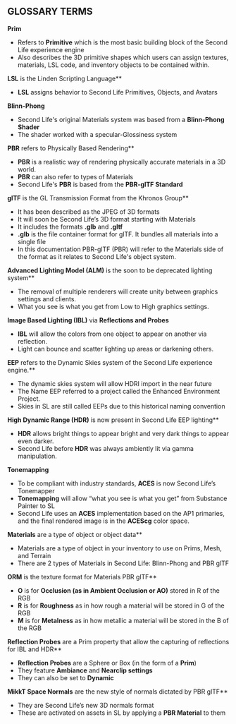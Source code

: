 ## GLOSSARY TERMS

**Prim**
 - Refers to **Primitive** which is the most basic building block of the Second Life experience engine
 - Also describes the 3D primitive shapes which users can assign textures, materials, LSL code, and inventory objects to be contained within.

**LSL** is the Linden Scripting Language**
 - **LSL** assigns behavior to Second Life Primitives, Objects, and Avatars

**Blinn-Phong**
 - Second Life's original Materials system was based from a **Blinn-Phong Shader**
 - The shader worked with a specular-Glossiness system

**PBR** refers to Physically Based Rendering**
 - **PBR** is a realistic way of rendering physically accurate materials in a 3D world.
 - **PBR** can also refer to types of Materials
 - Second Life's **PBR** is based from the **PBR-glTF Standard**

**glTF** is the GL Transmission Format from the Khronos Group**
 - It has been described as the JPEG of 3D formats
 - It will soon be Second Life’s 3D format starting with Materials
 - It includes the formats **.glb** and **.gltf**
 - **.glb** is the file container format for glTF. It bundles all materials into a single file
 - In this documentation PBR-glTF (PBR) will refer to the Materials side of the format as it relates to Second Life's object system.

**Advanced Lighting Model (ALM)** is the soon to be deprecated lighting system**
 - The removal of multiple renderers will create unity between graphics settings and clients.
 - What you see is what you get from Low to High graphics settings.

**Image Based Lighting (IBL)** via **Reflections and Probes**
 - **IBL** will allow the colors from one object to appear on another via reflection.
 - Light can bounce and scatter lighting up areas or darkening others.

**EEP** refers to the Dynamic Skies system of the Second Life experience engine.**
- The dynamic skies system will allow HDRI import in the near future
- The Name EEP referred to a project called the Enhanced Environment Project.
- Skies in SL are still called EEPs due to this historical naming convention

**High Dynamic Range (HDR)** is now present in Second Life EEP lighting**
 - **HDR** allows bright things to appear bright and very dark things to appear even darker.
 - Second Life before **HDR** was always ambiently lit via gamma manipulation. 

**Tonemapping**
 - To be compliant with industry standards, **ACES** is now Second Life’s Tonemapper
 - **Tonemapping** will allow “what you see is what you get” from Substance Painter to SL
 - Second Life uses an **ACES** implementation based on the AP1 primaries, and the final rendered image is in the **ACEScg** color space.

**Materials** are a type of object or object data**
 - Materials are a type of object in your inventory to use on Prims, Mesh, and Terrain
 - There are 2 types of Materials in Second Life: Blinn-Phong and PBR glTF

**ORM** is the texture format for Materials PBR glTF**
 - **O** is for **Occlusion (as in Ambient Occlusion or AO)** stored in R of the RGB
 - **R** is for **Roughness** as in how rough a material will be stored in G of the RGB
 - **M** is for **Metalness** as in how metallic a material will be stored in the B of the RGB
	
**Reflection Probes** are a Prim property that allow the capturing of reflections for IBL and HDR**
 - **Reflection Probes** are a Sphere or Box (in the form of a **Prim**)
 - They feature **Ambiance** and **Nearclip settings**
 - They can also be set to **Dynamic**

**MikkT Space Normals** are the new style of normals dictated by PBR glTF** 
 - They are Second Life’s new 3D normals format
 - These are activated on assets in SL by applying a **PBR Material** to them
